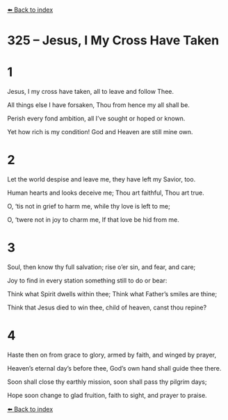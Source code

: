 [⬅️ Back to index](../README.md)

# 325 – Jesus, I My Cross Have Taken





# 1

Jesus, I my cross have taken, all to leave and follow Thee.

All things else I have forsaken, Thou from hence my all shall be.

Perish every fond ambition, all I’ve sought or hoped or known.

Yet how rich is my condition! God and Heaven are still mine own.



# 2

Let the world despise and leave me, they have left my Savior, too.

Human hearts and looks deceive me; Thou art faithful, Thou art true.

O, ‘tis not in grief to harm me, while thy love is left to me;

O, ‘twere not in joy to charm me, If that love be hid from me.



# 3

Soul, then know thy full salvation; rise o’er sin, and fear, and care;

Joy to find in every station something still to do or bear:

Think what Spirit dwells within thee; Think what Father’s smiles are thine;

Think that Jesus died to win thee, child of heaven, canst thou repine?



# 4

Haste then on from grace to glory, armed by faith, and winged by prayer,

Heaven’s eternal day’s before thee, God’s own hand shall guide thee there.

Soon shall close thy earthly mission, soon shall pass thy pilgrim days;

Hope soon change to glad fruition, faith to sight, and prayer to praise.

[⬅️ Back to index](../README.md)
